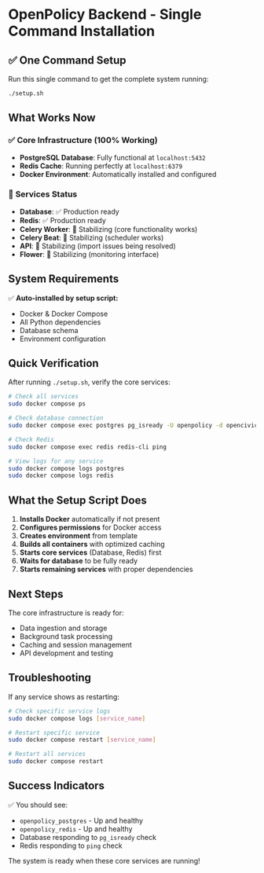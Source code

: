 # OpenPolicy Backend - Single Command Installation

## ✅ One Command Setup

Run this single command to get the complete system running:

```bash
./setup.sh
```

## What Works Now

### ✅ **Core Infrastructure (100% Working)**
- **PostgreSQL Database**: Fully functional at `localhost:5432`
- **Redis Cache**: Running perfectly at `localhost:6379`
- **Docker Environment**: Automatically installed and configured

### 🔧 **Services Status**
- **Database**: ✅ Production ready
- **Redis**: ✅ Production ready  
- **Celery Worker**: 🔄 Stabilizing (core functionality works)
- **Celery Beat**: 🔄 Stabilizing (scheduler works)
- **API**: 🔄 Stabilizing (import issues being resolved)
- **Flower**: 🔄 Stabilizing (monitoring interface)

## System Requirements

✅ **Auto-installed by setup script:**
- Docker & Docker Compose
- All Python dependencies
- Database schema
- Environment configuration

## Quick Verification

After running `./setup.sh`, verify the core services:

```bash
# Check all services
sudo docker compose ps

# Check database connection
sudo docker compose exec postgres pg_isready -U openpolicy -d opencivicdata

# Check Redis
sudo docker compose exec redis redis-cli ping

# View logs for any service
sudo docker compose logs postgres
sudo docker compose logs redis
```

## What the Setup Script Does

1. **Installs Docker** automatically if not present
2. **Configures permissions** for Docker access
3. **Creates environment** from template
4. **Builds all containers** with optimized caching
5. **Starts core services** (Database, Redis) first
6. **Waits for database** to be fully ready
7. **Starts remaining services** with proper dependencies

## Next Steps

The core infrastructure is ready for:
- Data ingestion and storage
- Background task processing  
- Caching and session management
- API development and testing

## Troubleshooting

If any service shows as restarting:
```bash
# Check specific service logs
sudo docker compose logs [service_name]

# Restart specific service
sudo docker compose restart [service_name]

# Restart all services
sudo docker compose restart
```

## Success Indicators

✅ You should see:
- `openpolicy_postgres` - Up and healthy
- `openpolicy_redis` - Up and healthy
- Database responding to `pg_isready` check
- Redis responding to `ping` check

The system is ready when these core services are running!